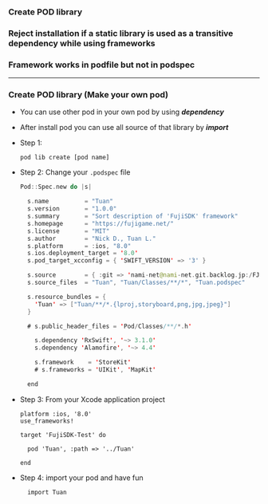 
### Create POD library
### Reject installation if a static library is used as a transitive dependency while using frameworks
### Framework works in podfile but not in podspec

--------------------------------------------------------

### Create POD library (Make your own pod)

- You can use other pod in your own pod by using ***dependency***
- After install pod you can use all source of that library by ***import***

- Step 1:
  ```
  pod lib create [pod name]
  ```

- Step 2: Change your `.podspec` file

  ```swift
  Pod::Spec.new do |s|

    s.name          = "Tuan"
    s.version       = "1.0.0"
    s.summary       = "Sort description of 'FujiSDK' framework"
    s.homepage      = "https://fujigame.net/"
    s.license       = "MIT"
    s.author        = "Nick D., Tuan L."
    s.platform      = :ios, "8.0"
    s.ios.deployment_target = '8.0'
    s.pod_target_xcconfig = { 'SWIFT_VERSION' => '3' }

    s.source        = { :git => 'nami-net@nami-net.git.backlog.jp:/FJ_GAME_PF/fuji_sdk_swift.git', :tag => s.version.to_s }
    s.source_files  = "Tuan", "Tuan/Classes/**/*", "Tuan.podspec"

    s.resource_bundles = {
      'Tuan' => ["Tuan/**/*.{lproj,storyboard,png,jpg,jpeg}"]
    }

    # s.public_header_files = 'Pod/Classes/**/*.h'

      s.dependency 'RxSwift', '~> 3.1.0'
      s.dependency 'Alamofire', '~> 4.4'

      s.framework    = 'StoreKit'
      # s.frameworks = 'UIKit', 'MapKit'

    end

    ```
    
- Step 3: From your Xcode application project

  ```
  platform :ios, '8.0'
  use_frameworks!
  
  target 'FujiSDK-Test' do

    pod 'Tuan', :path => '../Tuan'

  end
  ```


- Step 4: import your pod and have fun

  ```
    import Tuan
  ```
